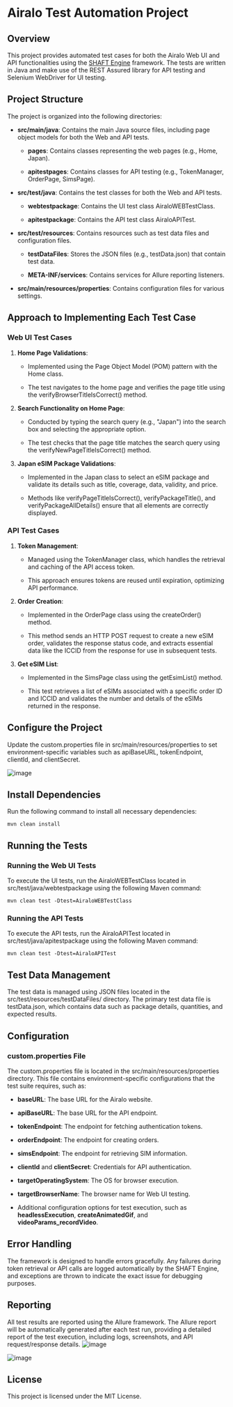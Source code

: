 Airalo Test Automation Project
==============================

Overview
--------

This project provides automated test cases for both the Airalo Web UI and API functionalities using the [SHAFT Engine](https://shafthq.github.io/docs/Getting_Started/first_steps) framework. The tests are written in Java and make use of the REST Assured library for API testing and Selenium WebDriver for UI testing.

Project Structure
-----------------

The project is organized into the following directories:

*   **src/main/java**: Contains the main Java source files, including page object models for both the Web and API tests.
    
    *   **pages**: Contains classes representing the web pages (e.g., Home, Japan).
        
    *   **apitestpages**: Contains classes for API testing (e.g., TokenManager, OrderPage, SimsPage).
        
*   **src/test/java**: Contains the test classes for both the Web and API tests.
    
    *   **webtestpackage**: Contains the UI test class AiraloWEBTestClass.
        
    *   **apitestpackage**: Contains the API test class AiraloAPITest.
        
*   **src/test/resources**: Contains resources such as test data files and configuration files.
    
    *   **testDataFiles**: Stores the JSON files (e.g., testData.json) that contain test data.
        
    *   **META-INF/services**: Contains services for Allure reporting listeners.
        
*   **src/main/resources/properties**: Contains configuration files for various settings.
    

Approach to Implementing Each Test Case
---------------------------------------

### Web UI Test Cases

1.  **Home Page Validations**:
    
    *   Implemented using the Page Object Model (POM) pattern with the Home class.
        
    *   The test navigates to the home page and verifies the page title using the verifyBrowserTitleIsCorrect() method.
        
2.  **Search Functionality on Home Page**:
    
    *   Conducted by typing the search query (e.g., "Japan") into the search box and selecting the appropriate option.
        
    *   The test checks that the page title matches the search query using the verifyNewPageTitleIsCorrect() method.
        
3.  **Japan eSIM Package Validations**:
    
    *   Implemented in the Japan class to select an eSIM package and validate its details such as title, coverage, data, validity, and price.
        
    *   Methods like verifyPageTitleIsCorrect(), verifyPackageTitle(), and verifyPackageAllDetails() ensure that all elements are correctly displayed.
        

### API Test Cases

1.  **Token Management**:
    
    *   Managed using the TokenManager class, which handles the retrieval and caching of the API access token.
        
    *   This approach ensures tokens are reused until expiration, optimizing API performance.
        
2.  **Order Creation**:
    
    *   Implemented in the OrderPage class using the createOrder() method.
        
    *   This method sends an HTTP POST request to create a new eSIM order, validates the response status code, and extracts essential data like the ICCID from the response for use in subsequent tests.
        
3.  **Get eSIM List**:
    
    *   Implemented in the SimsPage class using the getEsimList() method.
        
    *   This test retrieves a list of eSIMs associated with a specific order ID and ICCID and validates the number and details of the eSIMs returned in the response.
        

Configure the Project
---------------------

Update the custom.properties file in src/main/resources/properties to set environment-specific variables such as apiBaseURL, tokenEndpoint, clientId, and clientSecret.

![image](https://github.com/user-attachments/assets/a4617746-fb67-4d83-96a9-5fbfe2fd234b)


Install Dependencies
--------------------

Run the following command to install all necessary dependencies:

`mvn clean install`

Running the Tests
-----------------

### Running the Web UI Tests

To execute the UI tests, run the AiraloWEBTestClass located in src/test/java/webtestpackage using the following Maven command:

`mvn clean test -Dtest=AiraloWEBTestClass`

### Running the API Tests

To execute the API tests, run the AiraloAPITest located in src/test/java/apitestpackage using the following Maven command:

`mvn clean test -Dtest=AiraloAPITest`

Test Data Management
--------------------

The test data is managed using JSON files located in the src/test/resources/testDataFiles/ directory. The primary test data file is testData.json, which contains data such as package details, quantities, and expected results.

Configuration
-------------

### custom.properties File

The custom.properties file is located in the src/main/resources/properties directory. This file contains environment-specific configurations that the test suite requires, such as:

*   **baseURL**: The base URL for the Airalo website.
    
*   **apiBaseURL**: The base URL for the API endpoint.
    
*   **tokenEndpoint**: The endpoint for fetching authentication tokens.
    
*   **orderEndpoint**: The endpoint for creating orders.
    
*   **simsEndpoint**: The endpoint for retrieving SIM information.
    
*   **clientId** and **clientSecret**: Credentials for API authentication.
    
*   **targetOperatingSystem**: The OS for browser execution.
    
*   **targetBrowserName**: The browser name for Web UI testing.
    
*   Additional configuration options for test execution, such as **headlessExecution**, **createAnimatedGif**, and **videoParams\_recordVideo**.
    

Error Handling
--------------

The framework is designed to handle errors gracefully. Any failures during token retrieval or API calls are logged automatically by the SHAFT Engine, and exceptions are thrown to indicate the exact issue for debugging purposes.

Reporting
---------

All test results are reported using the Allure framework. The Allure report will be automatically generated after each test run, providing a detailed report of the test execution, including logs, screenshots, and API request/response details.
![image](https://github.com/user-attachments/assets/f6b965c3-84c7-4d6e-afae-bf544c53eee7)

![image](https://github.com/user-attachments/assets/795817cf-4bd9-4de6-977a-53d8e23dd0bf)




License
-------

This project is licensed under the MIT License.
